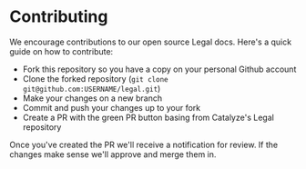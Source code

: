 # Contributing

We encourage contributions to our open source Legal docs. Here's a quick guide on how to contribute:

- Fork this repository so you have a copy on your personal Github account
- Clone the forked repository (`git clone git@github.com:USERNAME/legal.git`)
- Make your changes on a new branch
- Commit and push your changes up to your fork
- Create a PR with the green PR button basing from Catalyze's Legal repository

Once you've created the PR we'll receive a notification for review. If the changes make sense we'll approve and merge them in.